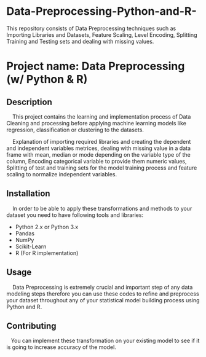 # Data-Preprocessing-Python-and-R-
This repository consists of Data Preprocessing  techniques such as Importing Libraries and Datasets, Feature Scaling, Level Encoding, Splitting Training and Testing sets and dealing with missing values.


# **Project name:** Data Preprocessing (w/ Python & R)

## Description
&nbsp;&nbsp;&nbsp;&nbsp;This project contains the learning and implementation process of Data Cleaning and processing before applying machine learning models like regression, classification or clustering to the datasets.

&nbsp;&nbsp;&nbsp;&nbsp;Explanation of importing required libraries and creating the dependent and independent variables metrices, dealing with missing value in a data frame with mean, median or mode depending on the variable type of the column, Encoding categorical variable to provide them numeric values, Splitting of test and training sets for the model training process and feature scaling to normalize independent variables.


## Installation 
&nbsp;&nbsp;&nbsp;&nbsp;In order to be able to apply these transformations and methods to your dataset you need to have following tools and libraries:
  * Python 2.x or Python 3.x
  * Pandas
  * NumPy
  * Scikit-Learn
  * R (For R implementation)

## Usage
&nbsp;&nbsp;&nbsp;&nbsp;Data Preprocessing is extremely crucial and important step of any data modeling steps therefore you can use these codes to refine and preprocess your dataset throughout any of your statistical model building process using Python and R.

## Contributing
&nbsp;&nbsp;&nbsp;You can implement these transformation on your existing model to see if it is going to increase accuracy of the model.


